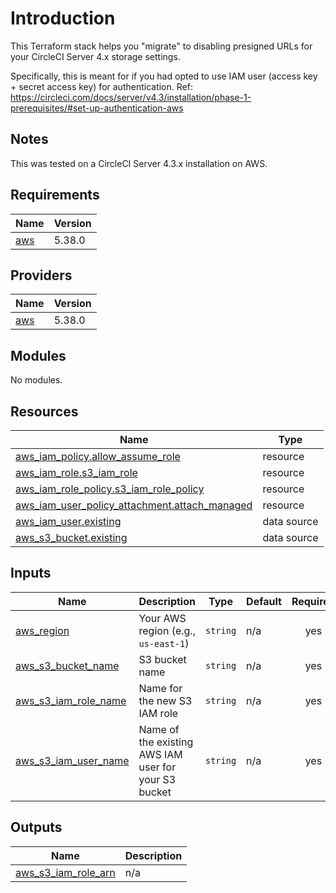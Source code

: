 # Introduction

This Terraform stack helps you "migrate" to disabling presigned URLs for your CircleCI Server 4.x storage settings.

Specifically, this is meant for if you had opted to use IAM user (access key + secret access key) for authentication.
Ref: https://circleci.com/docs/server/v4.3/installation/phase-1-prerequisites/#set-up-authentication-aws

## Notes

This was tested on a CircleCI Server 4.3.x installation on AWS.

<!-- BEGIN_TF_DOCS -->
## Requirements

| Name | Version |
|------|---------|
| <a name="requirement_aws"></a> [aws](#requirement\_aws) | 5.38.0 |

## Providers

| Name | Version |
|------|---------|
| <a name="provider_aws"></a> [aws](#provider\_aws) | 5.38.0 |

## Modules

No modules.

## Resources

| Name | Type |
|------|------|
| [aws_iam_policy.allow_assume_role](https://registry.terraform.io/providers/hashicorp/aws/5.38.0/docs/resources/iam_policy) | resource |
| [aws_iam_role.s3_iam_role](https://registry.terraform.io/providers/hashicorp/aws/5.38.0/docs/resources/iam_role) | resource |
| [aws_iam_role_policy.s3_iam_role_policy](https://registry.terraform.io/providers/hashicorp/aws/5.38.0/docs/resources/iam_role_policy) | resource |
| [aws_iam_user_policy_attachment.attach_managed](https://registry.terraform.io/providers/hashicorp/aws/5.38.0/docs/resources/iam_user_policy_attachment) | resource |
| [aws_iam_user.existing](https://registry.terraform.io/providers/hashicorp/aws/5.38.0/docs/data-sources/iam_user) | data source |
| [aws_s3_bucket.existing](https://registry.terraform.io/providers/hashicorp/aws/5.38.0/docs/data-sources/s3_bucket) | data source |

## Inputs

| Name | Description | Type | Default | Required |
|------|-------------|------|---------|:--------:|
| <a name="input_aws_region"></a> [aws\_region](#input\_aws\_region) | Your AWS region (e.g., `us-east-1`) | `string` | n/a | yes |
| <a name="input_aws_s3_bucket_name"></a> [aws\_s3\_bucket\_name](#input\_aws\_s3\_bucket\_name) | S3 bucket name | `string` | n/a | yes |
| <a name="input_aws_s3_iam_role_name"></a> [aws\_s3\_iam\_role\_name](#input\_aws\_s3\_iam\_role\_name) | Name for the new S3 IAM role | `string` | n/a | yes |
| <a name="input_aws_s3_iam_user_name"></a> [aws\_s3\_iam\_user\_name](#input\_aws\_s3\_iam\_user\_name) | Name of the existing AWS IAM user for your S3 bucket | `string` | n/a | yes |

## Outputs

| Name | Description |
|------|-------------|
| <a name="output_aws_s3_iam_role_arn"></a> [aws\_s3\_iam\_role\_arn](#output\_aws\_s3\_iam\_role\_arn) | n/a |
<!-- END_TF_DOCS -->